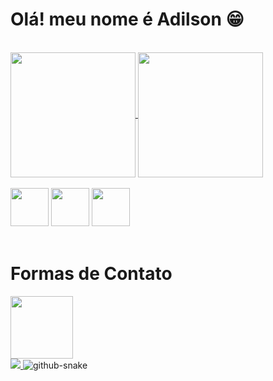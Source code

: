 
<h1>Olá! meu nome é Adilson 😁</h1>

<br>
<!-- tabelas -->
<div>
<a href="https://github.com/Adilson0001">  
<img height=200 align="center" src="https://github-readme-stats.vercel.app/api?username=adilson0001&show_icons=true&theme=midnight-purple" />
</a>
<img height=200 align="center" src="https://github-readme-stats.vercel.app/api/top-langs?username=adilson0001&langs_count=8&card_width=320&theme=midnight-purple" />

</div>

<br>
<!-- badges -->
<div>
<img src="https://cdn.jsdelivr.net/gh/devicons/devicon@latest/icons/html5/html5-original-wordmark.svg" width="61px" />
<img src="https://cdn.jsdelivr.net/gh/devicons/devicon@latest/icons/css3/css3-original-wordmark.svg" width="61px" />
<img src="https://cdn.jsdelivr.net/gh/devicons/devicon@latest/icons/python/python-original-wordmark.svg" width="61px" /> 
</div>

<br>

<h1>Formas de Contato</h1>

<a href="https://www.linkedin.com/in/adilsondejesus/" target="_blank">
  <img src="https://cdn.jsdelivr.net/gh/devicons/devicon@latest/icons/linkedin/linkedin-original-wordmark.svg" width="100px" />
</a>
<br>
<a href="https://mail.google.com/mail/?view=cm&to=adilsonprofissional343@gmail.com" target="_blank">
  <img src="https://img.shields.io/badge/Gmail-D14836?style=for-the-badge&logo=gmail&logoColor=white"/>
</a>

<picture>
  <source media="(prefers-color-scheme: dark)" srcset="github-snake-dark.svg" />
  <source media="(prefers-color-scheme: light)" srcset="github-snake.svg" />
  <img alt="github-snake" src="github-snake.svg" />
</picture>



